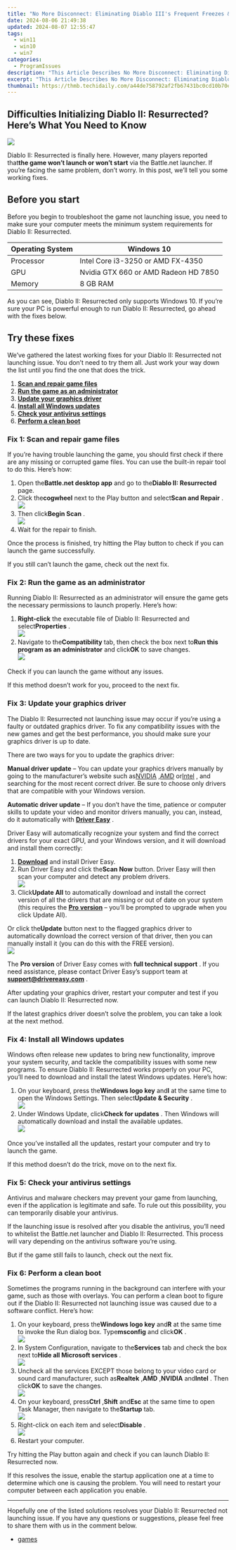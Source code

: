 ```yaml
---
title: "No More Disconnect: Eliminating Diablo III's Frequent Freezes & Closes"
date: 2024-08-06 21:49:38
updated: 2024-08-07 12:55:47
tags:
  - win11
  - win10
  - win7
categories:
  - ProgramIssues
description: "This Article Describes No More Disconnect: Eliminating Diablo III's Frequent Freezes & Closes"
excerpt: "This Article Describes No More Disconnect: Eliminating Diablo III's Frequent Freezes & Closes"
thumbnail: https://thmb.techidaily.com/a44de758792af2fb67431bc0cd10b70e0176e5a8a3e2c53a5711bc4054272247.jpg
---
```


## Difficulties Initializing Diablo II: Resurrected? Here’s What You Need to Know

![](https://images.drivereasy.com/wp-content/uploads/2021/09/diablo2.jpg)

 Diablo II: Resurrected is finally here. However, many players reported that**the game won’t launch or won’t start** via the Battle.net launcher. If you’re facing the same problem, don’t worry. In this post, we’ll tell you some working fixes.

## Before you start

 Before you begin to troubleshoot the game not launching issue, you need to make sure your computer meets the minimum system requirements for Diablo II: Resurrected.

| Operating System | Windows 10                           |
| ---------------- | ------------------------------------ |
| Processor        | Intel Core i3-3250 or AMD FX-4350    |
| GPU              | Nvidia GTX 660 or AMD Radeon HD 7850 |
| Memory           | 8 GB RAM                             |

 As you can see, Diablo II: Resurrected only supports Windows 10\. If you’re sure your PC is powerful enough to run Diablo II: Resurrected, go ahead with the fixes below.

## Try these fixes

 We’ve gathered the latest working fixes for your Diablo II: Resurrected not launching issue. You don’t need to try them all. Just work your way down the list until you find the one that does the trick.

1. **[Scan and repair game files](https://tools.techidaily.com/drivereasy/download/)**
2. **[Run the game as an administrator](https://tools.techidaily.com/drivereasy/download/)**
3. **[Update your graphics driver](https://tools.techidaily.com/drivereasy/download/)**
4. **[Install all Windows updates](https://tools.techidaily.com/drivereasy/download/)**
5. **[Check your antivirus settings](https://tools.techidaily.com/drivereasy/download/)**
6. **[Perform a clean boot](https://tools.techidaily.com/drivereasy/download/)**

### Fix 1: Scan and repair game files

 If you’re having trouble launching the game, you should first check if there are any missing or corrupted game files. You can use the built-in repair tool to do this. Here’s how:

1. Open the**Battle.net desktop app** and go to the**Diablo II: Resurrected** page.
2. Click the**cogwheel** next to the Play button and select**Scan and Repair** .  
![](https://images.drivereasy.com/wp-content/uploads/2021/09/D2R-scan-repair.jpg)
3. Then click**Begin Scan** .  
![](https://images.drivereasy.com/wp-content/uploads/2021/09/D2R-begin-scan-1.jpg)
4. Wait for the repair to finish.

 Once the process is finished, try hitting the Play button to check if you can launch the game successfully.

If you still can’t launch the game, check out the next fix.

### Fix 2: Run the game as an administrator

 Running Diablo II: Resurrected as an administrator will ensure the game gets the necessary permissions to launch properly. Here’s how:

1. **Right-click** the executable file of Diablo II: Resurrected and select**Properties** .  
![](https://images.drivereasy.com/wp-content/uploads/2021/09/properties.jpg)
2. Navigate to the**Compatibility** tab, then check the box next to**Run this program as an administrator** and click**OK** to save changes.  
![](https://images.drivereasy.com/wp-content/uploads/2021/09/run-program-as-administrator.jpg)

Check if you can launch the game without any issues.

If this method doesn’t work for you, proceed to the next fix.

### Fix 3: Update your graphics driver

 The Diablo II: Resurrected not launching issue may occur if you’re using a faulty or outdated graphics driver. To fix any compatibility issues with the new games and get the best performance, you should make sure your graphics driver is up to date.

There are two ways for you to update the graphics driver:

**Manual driver update** – You can update your graphics drivers manually by going to the manufacturer’s website such as[NVIDIA](https://tools.techidaily.com/drivereasy/download/) ,[AMD](https://www.amd.com/en/support) or[Intel](https://downloadcenter.intel.com/product/80939/Graphics) , and searching for the most recent correct driver. Be sure to choose only drivers that are compatible with your Windows version.

**Automatic driver update** – If you don’t have the time, patience or computer skills to update your video and monitor drivers manually, you can, instead, do it automatically with **[Driver Easy](https://tools.techidaily.com/drivereasy/download/)**  .

 Driver Easy will automatically recognize your system and find the correct drivers for your exact GPU, and your Windows version, and it will download and install them correctly:

1. **[Download](https://tools.techidaily.com/drivereasy/download/)**  and install Driver Easy.
2. Run Driver Easy and click the**Scan Now** button. Driver Easy will then scan your computer and detect any problem drivers.  
![](https://images.drivereasy.com/wp-content/uploads/2021/09/de-scan-now-20-1.jpg)
3. Click**Update All** to automatically download and install the correct version of all the drivers that are missing or out of date on your system (this requires the **[Pro version](https://tools.techidaily.com/drivereasy/download/)**  – you’ll be prompted to upgrade when you click Update All).  

 Or click the**Update** button next to the flagged graphics driver to automatically download the correct version of that driver, then you can manually install it (you can do this with the FREE version).  
![](https://images.drivereasy.com/wp-content/uploads/2021/09/de-nvidia-gtx-1080.jpg)

 The **Pro version** of Driver Easy comes with **full technical support** . If you need assistance, please contact Driver Easy’s support team at [**support@drivereasy.com**](https://tools.techidaily.com/drivereasy/download/) .

 After updating your graphics driver, restart your computer and test if you can launch Diablo II: Resurrected now.

 If the latest graphics driver doesn’t solve the problem, you can take a look at the next method.

### Fix 4: Install all Windows updates

 Windows often release new updates to bring new functionality, improve your system security, and tackle the compatibility issues with some new programs. To ensure Diablo II: Resurrected works properly on your PC, you’ll need to download and install the latest Windows updates. Here’s how:

1. On your keyboard, press the**Windows logo key** and**I** at the same time to open the Windows Settings. Then select**Update & Security** .  
![](https://images.drivereasy.com/wp-content/uploads/2021/08/updates-security.jpg)
2. Under Windows Update, click**Check for updates** . Then Windows will automatically download and install the available updates.  
![](https://images.drivereasy.com/wp-content/uploads/2021/08/check-for-updates.jpg)

 Once you’ve installed all the updates, restart your computer and try to launch the game.

If this method doesn’t do the trick, move on to the next fix.

### Fix 5: Check your antivirus settings

 Antivirus and malware checkers may prevent your game from launching, even if the application is legitimate and safe. To rule out this possibility, you can temporarily disable your antivirus.

 If the launching issue is resolved after you disable the antivirus, you’ll need to whitelist the Battle.net launcher and Diablo II: Resurrected. This process will vary depending on the antivirus software you’re using.

But if the game still fails to launch, check out the next fix.

### Fix 6: Perform a clean boot

 Sometimes the programs running in the background can interfere with your game, such as those with overlays. You can perform a clean boot to figure out if the Diablo II: Resurrected not launching issue was caused due to a software conflict. Here’s how:

1. On your keyboard, press the**Windows logo key** and**R** at the same time to invoke the Run dialog box. Type**msconfig** and click**OK** .  
![](https://images.drivereasy.com/wp-content/uploads/2021/08/msconfig.jpg)
2. In System Configuration, navigate to the**Services** tab and check the box next to**Hide all Microsoft services** .  
![](https://images.drivereasy.com/wp-content/uploads/2021/07/hide-all-microsoft-services.jpg)
3. Uncheck all the services EXCEPT those belong to your video card or sound card manufacturer, such as**Realtek** ,**AMD** ,**NVIDIA** and**Intel** . Then click**OK** to save the changes.  
![](https://images.drivereasy.com/wp-content/uploads/2021/06/hide2.jpg)
4. On your keyboard, press**Ctrl** ,**Shift** and**Esc** at the same time to open Task Manager, then navigate to the**Startup** tab.  
![](https://images.drivereasy.com/wp-content/uploads/2021/09/task-manager-startup.jpg)
5. Right-click on each item and select**Disable** .  
![](https://images.drivereasy.com/wp-content/uploads/2021/09/task-manager-disable-programs.jpg)
6. Restart your computer.

 Try hitting the Play button again and check if you can launch Diablo II: Resurrected now.

 If this resolves the issue, enable the startup application one at a time to determine which one is causing the problem. You will need to restart your computer between each application you enable.

---

 Hopefully one of the listed solutions resolves your Diablo II: Resurrected not launching issue. If you have any questions or suggestions, please feel free to share them with us in the comment below.

* [games](https://tools.techidaily.com/drivereasy/download/)

<ins class="adsbygoogle"
     style="display:block"
     data-ad-format="autorelaxed"
     data-ad-client="ca-pub-7571918770474297"
     data-ad-slot="1223367746"></ins>



<ins class="adsbygoogle"
     style="display:block"
     data-ad-client="ca-pub-7571918770474297"
     data-ad-slot="8358498916"
     data-ad-format="auto"
     data-full-width-responsive="true"></ins>
